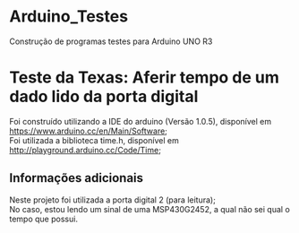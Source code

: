 # Arduino_Testes
Construção de programas testes para Arduino UNO R3

# Teste da Texas: Aferir tempo de um dado lido da porta digital
Foi construído utilizando a IDE do arduino (Versão 1.0.5), disponível em https://www.arduino.cc/en/Main/Software; <br>
Foi utilizada a biblioteca time.h, disponível em http://playground.arduino.cc/Code/Time;

## Informações adicionais
Neste projeto foi utilizada a porta digital 2 (para leitura); <br>
No caso, estou lendo um sinal de uma MSP430G2452, a qual não sei qual o tempo que possui.

